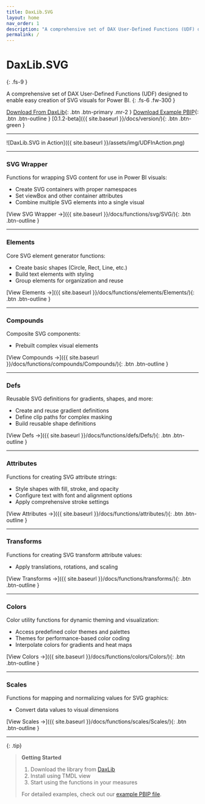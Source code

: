 ```yaml
---
title: DaxLib.SVG
layout: home
nav_order: 1
description: "A comprehensive set of DAX User-Defined Functions (UDF) designed to enable easy creation of SVG visuals for Power BI"
permalink: /
---
```


# DaxLib.SVG
{: .fs-9 }

A comprehensive set of DAX User-Defined Functions (UDF) designed to enable easy creation of SVG visuals for Power BI.
{: .fs-6 .fw-300 }

[Download From DaxLib](https://daxlib.org/package/DaxLib.SVG/){: .btn .btn-primary .mr-2 }
[Download Example PBIP](https://github.com/EvaluationContext/daxlib.svg/tree/main/assets/PBIP){: .btn .btn-outline }
[0.1.2-beta]({{ site.baseurl }}/docs/version/){: .btn .btn-green }

---

![DaxLib.SVG in Action]({{ site.baseurl }}/assets/img/UDFInAction.png)

---

### SVG Wrapper

Functions for wrapping SVG content for use in Power BI visuals:

- Create SVG containers with proper namespaces
- Set viewBox and other container attributes
- Combine multiple SVG elements into a single visual

[View SVG Wrapper →]({{ site.baseurl }}/docs/functions/svg/SVG/){: .btn .btn-outline }

---

### Elements

Core SVG element generator functions:

- Create basic shapes (Circle, Rect, Line, etc.)
- Build text elements with styling
- Group elements for organization and reuse

[View Elements →]({{ site.baseurl }}/docs/functions/elements/Elements/){: .btn .btn-outline }

---

### Compounds

Composite SVG components:

- Prebuilt complex visual elements

[View Compounds →]({{ site.baseurl }}/docs/functions/compounds/Compounds/){: .btn .btn-outline }

---

### Defs

Reusable SVG definitions for gradients, shapes, and more:

- Create and reuse gradient definitions
- Define clip paths for complex masking
- Build reusable shape definitions

[View Defs →]({{ site.baseurl }}/docs/functions/defs/Defs/){: .btn .btn-outline }

---

### Attributes

Functions for creating SVG attribute strings:

- Style shapes with fill, stroke, and opacity
- Configure text with font and alignment options
- Apply comprehensive stroke settings

[View Attributes →]({{ site.baseurl }}/docs/functions/attributes/){: .btn .btn-outline }

---

### Transforms

Functions for creating SVG transform attribute values:

- Apply translations, rotations, and scaling

[View Transforms →]({{ site.baseurl }}/docs/functions/transforms/){: .btn .btn-outline }

---

### Colors

Color utility functions for dynamic theming and visualization:

- Access predefined color themes and palettes
- Themes for performance-based color coding
- Interpolate colors for gradients and heat maps

[View Colors →]({{ site.baseurl }}/docs/functions/colors/Colors/){: .btn .btn-outline }

---

### Scales

Functions for mapping and normalizing values for SVG graphics:

- Convert data values to visual dimensions

[View Scales →]({{ site.baseurl }}/docs/functions/scales/Scales/){: .btn .btn-outline }

---

{: .tip}
> **Getting Started**
> 
> 1. Download the library from [DaxLib](https://daxlib.org/package/DaxLib.SVG/)
> 2. Install using TMDL view
> 3. Start using the functions in your measures
> 
> For detailed examples, check out our [example PBIP file](https://github.com/EvaluationContext/daxlib.svg/tree/main/assets/PBIP).